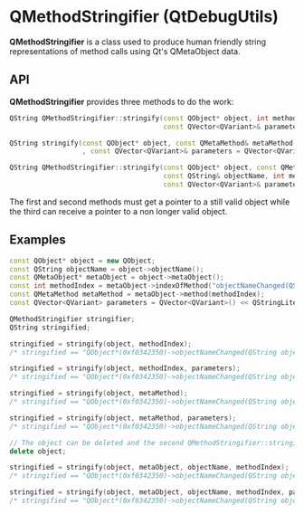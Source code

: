 # QMethodStringifier (QtDebugUtils)

**QMethodStringifier** is a class used to produce human friendly string representations of method calls using Qt's QMetaObject data.

## API

**QMethodStringifier** provides three methods to do the work:
```C++
QString QMethodStringifier::stringify(const QObject* object, int methodIndex,
                                      const QVector<QVariant>& parameters = QVector<QVariant>());

QString stringify(const QObject* object, const QMetaMethod& metaMethod
                  , const QVector<QVariant>& parameters = QVector<QVariant>());

QString QMethodStringifier::stringify(const QObject* object, const QMetaObject* metaObject,
                                      const QString& objectName, int methodIndex,
                                      const QVector<QVariant>& parameters = QVector<QVariant>());
```

The first and second methods must get a pointer to a still valid object while the third can receive a pointer to a non longer valid object.

## Examples

```C++
const QObject* object = new QObject;
const QString objectName = object->objectName();
const QMetaObject* metaObject = object->metaObject();
const int methodIndex = metaObject->indexOfMethod("objectNameChanged(QString)");
const QMetaMethod metaMethod = metaObject->method(methodIndex);
const QVector<QVariant> parameters = QVector<QVariant>() << QStringLiteral("Test Object");

QMethodStringifier stringifier;
QString stringified;

stringified = stringify(object, methodIndex);
/* stringified == "QObject*(0xf0342350)->objectNameChanged(QString objectName)" */

stringified = stringify(object, methodIndex, parameters);
/* stringified == "QObject*(0xf0342350)->objectNameChanged(QString objectName=\"Test Object\")" */

stringified = stringify(object, metaMethod);
/* stringified == "QObject*(0xf0342350)->objectNameChanged(QString objectName)" */

stringified = stringify(object, metaMethod, parameters);
/* stringified == "QObject*(0xf0342350)->objectNameChanged(QString objectName=\"Test Object\")" */

// The object can be deleted and the second QMethodStringifier::stringify() method still works.
delete object;

stringified = stringify(object, metaObject, objectName, methodIndex);
/* stringified == "QObject*(0xf0342350)->objectNameChanged(QString objectName)" */

stringified = stringify(object, metaObject, objectName, methodIndex, parameters);
/* stringified == "QObject*(0xf0342350)->objectNameChanged(QString objectName=\"Test Object\")" */

```
